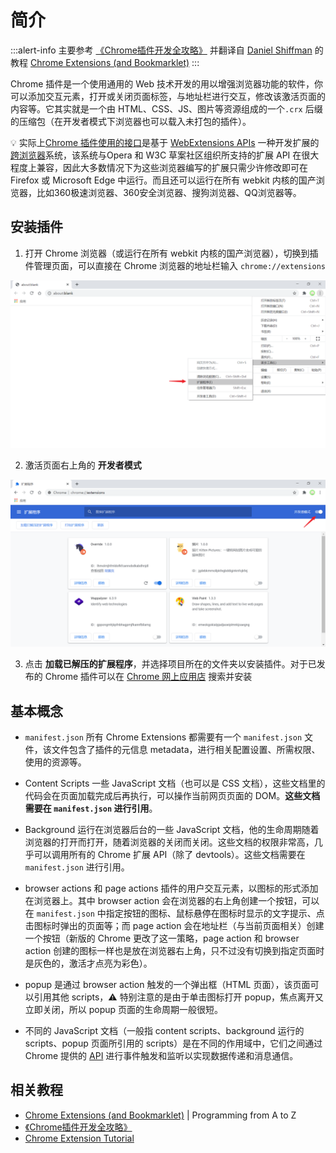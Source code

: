 # 简介
:::alert-info
主要参考 [《Chrome插件开发全攻略》](https://github.com/sxei/chrome-plugin-demo) 并翻译自 [Daniel Shiffman](https://shiffman.net/) 的教程 [Chrome Extensions (and Bookmarklet)](https://shiffman.net/a2z/chrome-ext/)
:::

Chrome 插件是一个使用通用的 Web 技术开发的用以增强浏览器功能的软件，你可以添加交互元素，打开或关闭页面标签，与地址栏进行交互，修改该激活页面的内容等。它其实就是一个由 HTML、CSS、JS、图片等资源组成的一个`.crx` 后缀的压缩包（在开发者模式下浏览器也可以载入未打包的插件）。

:bulb: 实际上[Chrome 插件使用的接口](https://developer.chrome.com/extensions/api_index)是基于 [WebExtensions APIs](https://developer.mozilla.org/en-US/docs/Mozilla/Add-ons/WebExtensions) 一种开发扩展的[跨浏览器](https://hacks.mozilla.org/2017/06/cross-browser-extensions-available-now-in-firefox/)系统，该系统与Opera 和 W3C 草案社区组织所支持的扩展 API 在很大程度上兼容，因此大多数情况下为这些浏览器编写的扩展只需少许修改即可在 Firefox 或 Microsoft Edge 中运行。而且还可以运行在所有 webkit 内核的国产浏览器，比如360极速浏览器、360安全浏览器、搜狗浏览器、QQ浏览器等。

## 安装插件
1. 打开 Chrome 浏览器（或运行在所有 webkit 内核的国产浏览器），切换到插件管理页面，可以直接在 Chrome 浏览器的地址栏输入 `chrome://extensions`

![扩展程序](_v_images/20201014152723488_2060.png)

2. 激活页面右上角的 **开发者模式**

![打开开发者模式](_v_images/20201014152822433_6278.png)

3. 点击 **加载已解压的扩展程序**，并选择项目所在的文件夹以安装插件。对于已发布的 Chrome 插件可以在 [Chrome 网上应用店](https://chrome.google.com/webstore/category/extensions) 搜索并安装

## 基本概念

* `manifest.json` 所有 Chrome Extensions 都需要有一个 `manifest.json` 文件，该文件包含了插件的元信息 metadata，进行相关配置设置、所需权限、使用的资源等。

* Content Scripts 一些 JavaScript 文档（也可以是 CSS 文档），这些文档里的代码会在页面加载完成后再执行，可以操作当前网页页面的 DOM。**这些文档需要在 `manifest.json` 进行引用**。

* Background 运行在浏览器后台的一些 JavaScript 文档，他的生命周期随着浏览器的打开而打开，随着浏览器的关闭而关闭。这些文档的权限非常高，几乎可以调用所有的 Chrome 扩展 API（除了 devtools）。这些文档需要在 `manifest.json` 进行引用。

* browser actions 和 page actions 插件的用户交互元素，以图标的形式添加在浏览器上。其中 browser action 会在浏览器的右上角创建一个按钮，可以在 `manifest.json` 中指定按钮的图标、鼠标悬停在图标时显示的文字提示、点击图标时弹出的页面等；而 page action 会在地址栏（与当前页面相关）创建一个按钮（新版的 Chrome 更改了这一策略，page action 和 browser action 创建的图标一样也是放在浏览器右上角，只不过没有切换到指定页面时是灰色的，激活才点亮为彩色）。

* popup 是通过 browser action 触发的一个弹出框（HTML 页面），该页面可以引用其他 scripts，:warning: 特别注意的是由于单击图标打开 popup，焦点离开又立即关闭，所以 popup 页面的生命周期一般很短。

* 不同的 JavaScript 文档（一般指 content scripts、background 运行的 scripts、popup 页面所引用的 scripts）是在不同的作用域中，它们之间通过 Chrome 提供的 [API](https://developer.chrome.com/extensions/api_index) 进行事件触发和监听以实现数据传递和消息通信。

## 相关教程
- [Chrome Extensions (and Bookmarklet)](https://shiffman.net/a2z/chrome-ext/) | Programming from A to Z
- [《Chrome插件开发全攻略》](https://github.com/sxei/chrome-plugin-demo)
- [Chrome Extension Tutorial](https://www.youtube.com/playlist?list=PLC3y8-rFHvwg2-q6Kvw3Tl_4xhxtIaNlY)